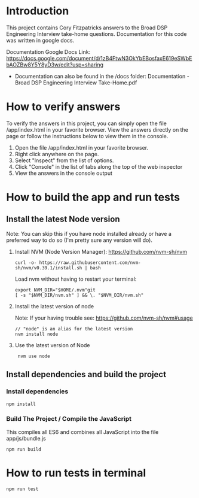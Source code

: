 # Introduction

This project contains Cory Fitzpatricks answers to the Broad DSP Engineering Interview take-home questions. Documentation for this code was written in google docs.

Documentation Google Docs Link: https://docs.google.com/document/d/1zB4FtwN3OkYbEBosfaxE619eSWbEbAOZBw8Y5Y8yD3w/edit?usp=sharing
* Documentation can also be found in the /docs folder: Documentation - Broad DSP Engineering Interview Take-Home.pdf 

# How to verify answers

To verify the answers in this project, you can simply open the file /app/index.html in your favorite browser. View the answers directly on the page or follow the instructions below to view them in the console.

1. Open the file /app/index.html in your favorite browser.
2. Right click anywhere on the page.
3. Select "Inspect" from the list of options.
4. Click "Console" in the list of tabs along the top of the web inspector
5. View the answers in the console output

# How to build the app and run tests

## Install the latest Node version

Note: You can skip this if you have node installed already or have a preferred way to do so (I'm pretty sure any version will do).

 1. Install NVM (Node Version Manager): https://github.com/nvm-sh/nvm

        curl -o- https://raw.githubusercontent.com/nvm-sh/nvm/v0.39.1/install.sh | bash

    Load nvm without having to restart your terminal:

        export NVM_DIR="$HOME/.nvm"git
        [ -s "$NVM_DIR/nvm.sh" ] && \. "$NVM_DIR/nvm.sh"

    
 2. Install the latest version of node

     Note: If your having trouble see: https://github.com/nvm-sh/nvm#usage
    
        // "node" is an alias for the latest version
        nvm install node 

3. Use the latest version of Node

        nvm use node

## Install dependencies and build the project

### Install dependencies 

    npm install

### Build The Project / Compile the JavaScript

This compiles all ES6 and combines all JavaScript into the file app/js/bundle.js

    npm run build

# How to run tests in terminal

    npm run test